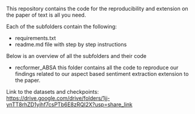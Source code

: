 



This repository contains the code for the reproducibility and extension on the paper of text is all you need.


Each of the subfolders contain the following:
- requirements.txt
- readme.md file with step by step instructions

Below is an overview of all the subfolders and their code

- recformer_ABSA
this folder contains all the code to reproduce our findings related to our aspect based sentiment extraction extension to the paper.


Link to the datasets and checkpoints: https://drive.google.com/drive/folders/1jj-ynTT8rhZD1yihf7csPTb6E8zRQI2X?usp=share_link
